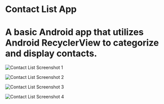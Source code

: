 # Contact List App
# A basic Android app that utilizes Android RecyclerView to categorize and display contacts. 

![Contact List Screenshot 1](https://drive.google.com/file/d/1HnUHXGgqlceWr_KFMXvdse1VzSXH21jS/view?usp=sharing "Contact List Screenshot 1")

![Contact List Screenshot 2](https://drive.google.com/file/d/1m_7uvlqpKw5zAKBr_3e2iLD4i4aabn34/view?usp=sharing "Contact List Screenshot 2")

![Contact List Screenshot 3](https://drive.google.com/file/d/1KfSGbuLdzylzkjC7XGd3cZKA_VaC5dGp/view?usp=sharing "Contact List Screenshot 3")

![Contact List Screenshot 4](https://drive.google.com/file/d/1DeSgXQvFRDYYgFi-pMCZfEgJgh8_g2QK/view?usp=sharing "Contact List Screenshot 4")



